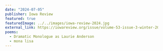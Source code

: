 ```yaml
---
date: "2024-07-05"
publisher: Iowa Review
featured: true
featuredImage: ../../images/iowa-review-2024.jpg
external_link: https://iowareview.org/issue/volume-53-issue-3-winter-202324
poems: 
  - Dramatic Monologue as Laurie Anderson
  - mona lisa
---
```

